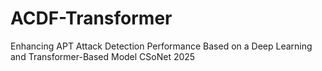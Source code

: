 # ACDF-Transformer
Enhancing APT Attack Detection Performance Based on a Deep Learning and Transformer-Based Model
CSoNet 2025
